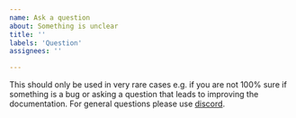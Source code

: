 ```yaml
---
name: Ask a question
about: Something is unclear
title: ''
labels: 'Question'
assignees: ''

---
```


This should only be used in very rare cases e.g. if you are not 100% sure if something is a bug or asking a question that leads to improving the documentation. For general questions please use [discord](https://discord.com/invite/GKTsUTH).